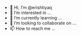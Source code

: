 - 👋 Hi, I’m @erishtiyaq
- 👀 I’m interested in ...
- 🌱 I’m currently learning ...
- 💞️ I’m looking to collaborate on ...
- 📫 How to reach me ...

<!---
erishtiyaq/erishtiyaq is a ✨ special ✨ repository because its `README.md` (this file) appears on your GitHub profile.
You can click the Preview link to take a look at your changes.
--->
